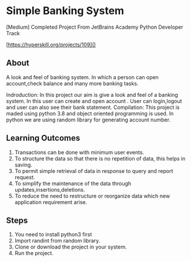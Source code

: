 # Simple Banking System

[Medium] Completed Project From JetBrains Academy Python Developer Track

[https://hyperskill.org/projects/109]()

## About
A look and feel of banking system. In which a person can open account,check balance and many more banking tasks.

Indroduction: In this project our aim is give a look and feel of a banking system. In this user can create and open account . User can login,logout and user can also see their bank statement. 
Compilation: This project is maded using python 3.8 and object oriented programming is used. In python we are using random library for generating account number.


## Learning Outcomes
1. Transactions can be done with minimum user events.
2. To structure the data so that there is no repetition of data, this helps in saving.
3. To permit simple retrieval of data in response to query and report request.
4. To simplify the maintenance of the data through updates,insertions,deletions.
5. To reduce the need to restructure or reorganize data which new application requirement arise.
## Steps
1. You need to install python3 first
2. Import randint from random library.
3. Clone or download the project in your system.
4. Run the project.

